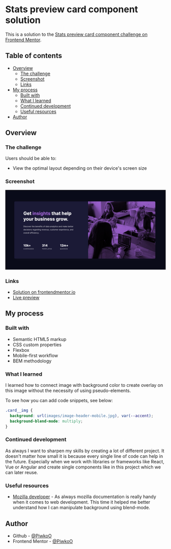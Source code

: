 # Stats preview card component solution

This is a solution to the [Stats preview card component challenge on Frontend Mentor](https://www.frontendmentor.io/challenges/stats-preview-card-component-8JqbgoU62).

## Table of contents

- [Overview](#overview)
  - [The challenge](#the-challenge)
  - [Screenshot](#screenshot)
  - [Links](#links)
- [My process](#my-process)
  - [Built with](#built-with)
  - [What I learned](#what-i-learned)
  - [Continued development](#continued-development)
  - [Useful resources](#useful-resources)
- [Author](#author)

## Overview

### The challenge

Users should be able to:

- View the optimal layout depending on their device's screen size

### Screenshot

![Project preview](design/project-preview.png)

### Links

- [Solution on frontendmentor.io]()
- [Live preview]()

## My process

### Built with

- Semantic HTML5 markup
- CSS custom properties
- Flexbox
- Mobile-first workflow
- BEM methodology

### What I learned

I learned how to connect image with background color to create overlay on this image without the necessity of using pseudo-elements.

To see how you can add code snippets, see below:

```css
.card__img {
  background: url(images/image-header-mobile.jpg), var(--accent);
  background-blend-mode: multiply;
}
```

### Continued development

As always I want to sharpen my skills by creating a lot of different project. It doesn't matter how small it is because every single line of code can help in the future. Especially when we work with libraries or frameworks like React, Vue or Angular and create single components like in this project which we can later reuse.

### Useful resources

- [Mozilla developer](https://developer.mozilla.org/en-US/docs/Web/CSS/background-blend-mode) - As always mozilla documentation is really handy when it comes to web development. This time it helped me better understand how I can manipulate background using blend-mode. 

## Author

- Github - [@PiwkoO](https://github.com/PiwkoO)
- Frontend Mentor - [@PiwkoO](https://www.frontendmentor.io/profile/PiwkoO)
